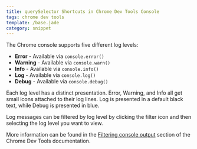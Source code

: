 ```yaml
---
title: querySelector Shortcuts in Chrome Dev Tools Console
tags: chrome dev tools
template: /base.jade
category: snippet
---
```


The Chrome console supports five different log levels:

* **Error** - Available via `console.error()`
* **Warning** - Available via `console.warn()`
* **Info** - Available via `console.info()`
* **Log** - Available via `console.log()`
* **Debug** - Available via `console.debug()`

Each log level has a distinct presentation. Error, Warning, and Info all get small icons attached to their log lines. Log is presented in a default black text, while Debug is presented in blue.

Log messages can be filtered by log level by clicking the filter icon and then selecting the log level you want to view.

More information can be found in the [Filtering console output](https://developer.chrome.com/devtools/docs/console#filtering-console-output) section of the Chrome Dev Tools documentation.
